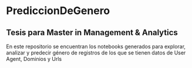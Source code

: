 # PrediccionDeGenero
## Tesis para Master in Management &amp; Analytics


En este repositorio se encuentran los notebooks generados para explorar, analizar y predecir género de registros de los que se tienen datos de User Agent, Dominios y Urls
